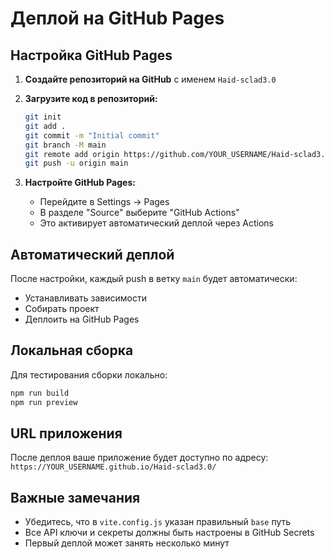 # Деплой на GitHub Pages

## Настройка GitHub Pages

1. **Создайте репозиторий на GitHub** с именем `Haid-sclad3.0`

2. **Загрузите код в репозиторий:**

   ```bash
   git init
   git add .
   git commit -m "Initial commit"
   git branch -M main
   git remote add origin https://github.com/YOUR_USERNAME/Haid-sclad3.0.git
   git push -u origin main
   ```

3. **Настройте GitHub Pages:**
   - Перейдите в Settings → Pages
   - В разделе "Source" выберите "GitHub Actions"
   - Это активирует автоматический деплой через Actions

## Автоматический деплой

После настройки, каждый push в ветку `main` будет автоматически:

- Устанавливать зависимости
- Собирать проект
- Деплоить на GitHub Pages

## Локальная сборка

Для тестирования сборки локально:

```bash
npm run build
npm run preview
```

## URL приложения

После деплоя ваше приложение будет доступно по адресу:
`https://YOUR_USERNAME.github.io/Haid-sclad3.0/`

## Важные замечания

- Убедитесь, что в `vite.config.js` указан правильный `base` путь
- Все API ключи и секреты должны быть настроены в GitHub Secrets
- Первый деплой может занять несколько минут
